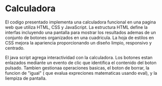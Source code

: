 # Calculadora
El codigo presentado implementa una calculadora funcional en una pagina web que utiliza HTML, CSS y JavaScript. La estructura HTML define la interfas incluyendo una pantalla para mostrar los resultados ademas de un conjunto de botones organizados en una cuadricula. La hoja de estilos en CSS mejora la apariencia proporcionando un diseño limpio, responsivo y centrado.

El java script agrega interactividad con la calculadora. Los botones estan enlazados mediante un evento de clic que identifica el contenido del boton pulsado. Tambien gestionaa operaciones basicas, el boton de borrar, la funcion de "igual" ( que evalua expreciones matematicas usando eval), y la liempiza de pantalla.
